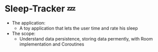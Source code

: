 # Sleep-Tracker 💤
* The application:
    * A toy application that lets the user time and rate his sleep
* The scope:
    * Understand data persistence, storing data permently, with Room implementation and Coroutines
